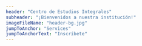 ```yaml
---
header: "Centro de Estudios Integrales"
subheader: "¡Bienvenidos a nuestra institución!"
imageFileName: "header-bg.jpg"
jumpToAnchor: "Services"
jumpToAnchorText: "Inscríbete"
---
```

